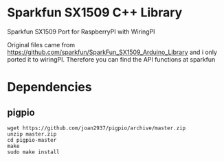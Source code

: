# Sparkfun SX1509 C++ Library
Sparkfun SX1509 Port for RaspberryPI with WiringPI

Original files came from https://github.com/sparkfun/SparkFun_SX1509_Arduino_Library and i only ported it to wiringPI. Therefore you can find the API functions at sparkfun

# Dependencies

## pigpio

```
wget https://github.com/joan2937/pigpio/archive/master.zip
unzip master.zip
cd pigpio-master
make
sudo make install
```


